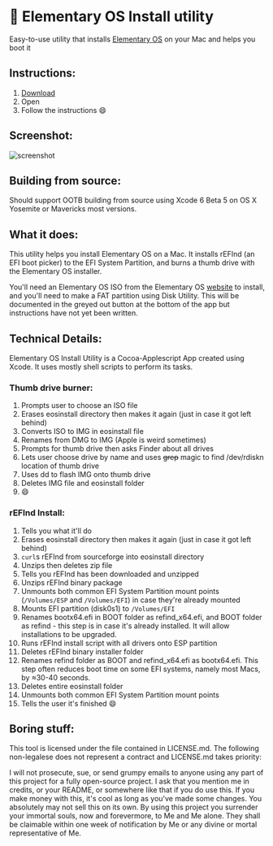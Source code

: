 :penguin: Elementary OS Install utility
=============================

Easy-to-use utility that installs [Elementary OS](http://elementaryos.org) on your Mac and helps you boot it

## Instructions:
1. [Download](https://github.com/sdaitzman/elementary-os-install-utility/releases/download/3.2.0beta/Elementary-OS-Install-utility.app.zip)
2. Open
3. Follow the instructions :smile:

## Screenshot:
![screenshot](http://f.cl.ly/items/0x370S1h0U2X2U0K1r1u/Screen%20Shot%202014-08-16%20at%2010.24.31%20PM.png)

## Building from source:
Should support OOTB building from source using Xcode 6 Beta 5 on OS X Yosemite or Mavericks most versions.

## What it does:
This utility helps you install Elementary OS on a Mac. It installs rEFInd (an EFI boot picker) to the EFI System Partition, and burns a thumb drive with the Elementary OS installer.

You'll need an Elementary OS ISO from the Elementary OS [website](http://elementaryos.org) to install, and you'll need to make a FAT partition using Disk Utility. This will be documented in the greyed out button at the bottom of the app but instructions have not yet been written.

## Technical Details:
Elementary OS Install Utility is a Cocoa-Applescript App created using Xcode. It uses mostly shell scripts to perform its tasks.

### Thumb drive burner:
1. Prompts user to choose an ISO file
2. Erases eosinstall directory then makes it again (just in case it got left behind)
3. Converts ISO to IMG in eosinstall file
4. Renames from DMG to IMG (Apple is weird sometimes)
5. Prompts for thumb drive then asks Finder about all drives
6. Lets user choose drive by name and uses ~~grep~~ magic to find /dev/rdiskn location of thumb drive
7. Uses dd to flash IMG onto thumb drive
8. Deletes IMG file and eosinstall folder
9. :smile:

### rEFInd Install:
1. Tells you what it'll do
2. Erases eosinstall directory then makes it again (just in case it got left behind)
3. `curl`s rEFInd from sourceforge into eosinstall directory
4. Unzips then deletes zip file
5. Tells you rEFInd has been downloaded and unzipped
6. Unzips rEFInd binary package
7. Unmounts both common EFI System Partition mount points (`/Volumes/ESP` and `/Volumes/EFI`) in case they're already mounted
8. Mounts EFI partition (disk0s1) to `/Volumes/EFI`
9. Renames bootx64.efi in BOOT folder as refind_x64.efi, and BOOT folder as refind - this step is in case it's already installed. It will allow installations to be upgraded.
10. Runs rEFInd install script with all drivers onto ESP partition
11. Deletes rEFInd binary installer folder
12. Renames refind folder as BOOT and refind_x64.efi as bootx64.efi. This step often reduces boot time on some EFI systems, namely most Macs, by ≈30-40 seconds.
13. Deletes entire eosinstall folder
14. Unmounts both common EFI System Partition mount points
15. Tells the user it's finished :smile:

## Boring stuff:
This tool is licensed under the file contained in LICENSE.md. The following non-legalese does not represent a contract and LICENSE.md takes priority:

I will not prosecute, sue, or send grumpy emails to anyone using any part of this project for a fully open-source project.
I ask that you mention me in credits, or your README, or somewhere like that if you do use this.
If you make money with this, it's cool as long as you've made some changes. You absolutely may not sell this on its own.
By using this project you surrender your immortal souls, now and forevermore, to Me and Me alone. They shall be claimable within one week of notification by Me or any divine or mortal representative of Me.
